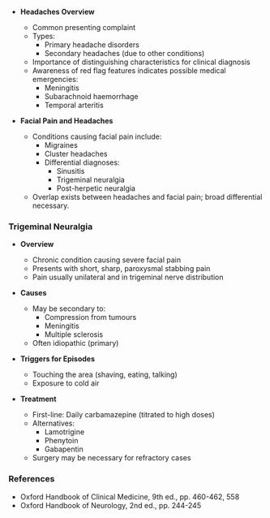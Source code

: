 - **Headaches Overview**
  - Common presenting complaint
  - Types: 
    - Primary headache disorders
    - Secondary headaches (due to other conditions)
  - Importance of distinguishing characteristics for clinical diagnosis
  - Awareness of red flag features indicates possible medical emergencies:
    - Meningitis
    - Subarachnoid haemorrhage
    - Temporal arteritis

- **Facial Pain and Headaches**
  - Conditions causing facial pain include:
    - Migraines
    - Cluster headaches
    - Differential diagnoses:
      - Sinusitis
      - Trigeminal neuralgia
      - Post-herpetic neuralgia
  - Overlap exists between headaches and facial pain; broad differential necessary.

### Trigeminal Neuralgia
- **Overview**
  - Chronic condition causing severe facial pain
  - Presents with short, sharp, paroxysmal stabbing pain 
  - Pain usually unilateral and in trigeminal nerve distribution

- **Causes** 
  - May be secondary to:
    - Compression from tumours
    - Meningitis
    - Multiple sclerosis
  - Often idiopathic (primary)

- **Triggers for Episodes** 
  - Touching the area (shaving, eating, talking)
  - Exposure to cold air

- **Treatment**
  - First-line: Daily carbamazepine (titrated to high doses)
  - Alternatives: 
    - Lamotrigine
    - Phenytoin
    - Gabapentin
  - Surgery may be necessary for refractory cases

### References
- Oxford Handbook of Clinical Medicine, 9th ed., pp. 460-462, 558
- Oxford Handbook of Neurology, 2nd ed., pp. 244-245